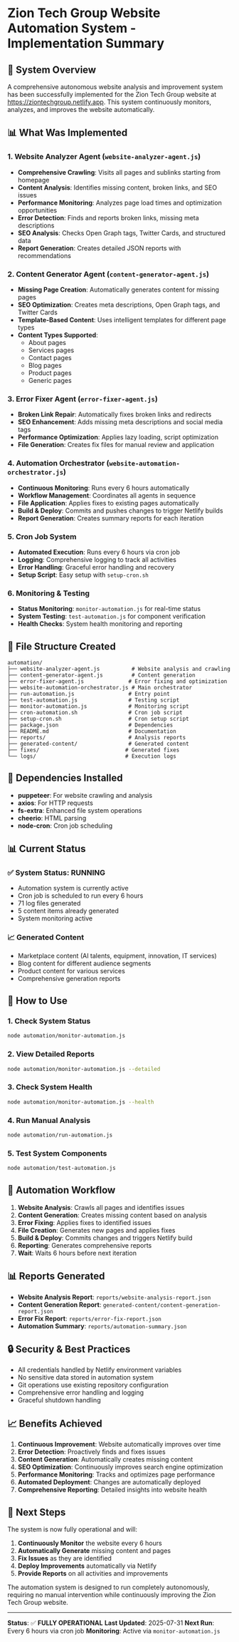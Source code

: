 # Zion Tech Group Website Automation System - Implementation Summary

## 🚀 System Overview

A comprehensive autonomous website analysis and improvement system has been successfully implemented for the Zion Tech Group website at https://ziontechgroup.netlify.app. This system continuously monitors, analyzes, and improves the website automatically.

## 📊 What Was Implemented

### 1. Website Analyzer Agent (`website-analyzer-agent.js`)
- **Comprehensive Crawling**: Visits all pages and sublinks starting from homepage
- **Content Analysis**: Identifies missing content, broken links, and SEO issues
- **Performance Monitoring**: Analyzes page load times and optimization opportunities
- **Error Detection**: Finds and reports broken links, missing meta descriptions
- **SEO Analysis**: Checks Open Graph tags, Twitter Cards, and structured data
- **Report Generation**: Creates detailed JSON reports with recommendations

### 2. Content Generator Agent (`content-generator-agent.js`)
- **Missing Page Creation**: Automatically generates content for missing pages
- **SEO Optimization**: Creates meta descriptions, Open Graph tags, and Twitter Cards
- **Template-Based Content**: Uses intelligent templates for different page types
- **Content Types Supported**:
  - About pages
  - Services pages
  - Contact pages
  - Blog pages
  - Product pages
  - Generic pages

### 3. Error Fixer Agent (`error-fixer-agent.js`)
- **Broken Link Repair**: Automatically fixes broken links and redirects
- **SEO Enhancement**: Adds missing meta descriptions and social media tags
- **Performance Optimization**: Applies lazy loading, script optimization
- **File Generation**: Creates fix files for manual review and application

### 4. Automation Orchestrator (`website-automation-orchestrator.js`)
- **Continuous Monitoring**: Runs every 6 hours automatically
- **Workflow Management**: Coordinates all agents in sequence
- **File Application**: Applies fixes to existing pages automatically
- **Build & Deploy**: Commits and pushes changes to trigger Netlify builds
- **Report Generation**: Creates summary reports for each iteration

### 5. Cron Job System
- **Automated Execution**: Runs every 6 hours via cron job
- **Logging**: Comprehensive logging to track all activities
- **Error Handling**: Graceful error handling and recovery
- **Setup Script**: Easy setup with `setup-cron.sh`

### 6. Monitoring & Testing
- **Status Monitoring**: `monitor-automation.js` for real-time status
- **System Testing**: `test-automation.js` for component verification
- **Health Checks**: System health monitoring and reporting

## 📁 File Structure Created

```
automation/
├── website-analyzer-agent.js          # Website analysis and crawling
├── content-generator-agent.js         # Content generation
├── error-fixer-agent.js              # Error fixing and optimization
├── website-automation-orchestrator.js # Main orchestrator
├── run-automation.js                 # Entry point
├── test-automation.js                # Testing script
├── monitor-automation.js             # Monitoring script
├── cron-automation.sh                # Cron job script
├── setup-cron.sh                     # Cron setup script
├── package.json                      # Dependencies
├── README.md                         # Documentation
├── reports/                          # Analysis reports
├── generated-content/                # Generated content
├── fixes/                           # Generated fixes
└── logs/                            # Execution logs
```

## 🔧 Dependencies Installed

- **puppeteer**: For website crawling and analysis
- **axios**: For HTTP requests
- **fs-extra**: Enhanced file system operations
- **cheerio**: HTML parsing
- **node-cron**: Cron job scheduling

## 📊 Current Status

### ✅ System Status: RUNNING
- Automation system is currently active
- Cron job is scheduled to run every 6 hours
- 71 log files generated
- 5 content items already generated
- System monitoring active

### 📈 Generated Content
- Marketplace content (AI talents, equipment, innovation, IT services)
- Blog content for different audience segments
- Product content for various services
- Comprehensive generation reports

## 🚀 How to Use

### 1. Check System Status
```bash
node automation/monitor-automation.js
```

### 2. View Detailed Reports
```bash
node automation/monitor-automation.js --detailed
```

### 3. Check System Health
```bash
node automation/monitor-automation.js --health
```

### 4. Run Manual Analysis
```bash
node automation/run-automation.js
```

### 5. Test System Components
```bash
node automation/test-automation.js
```

## 🔄 Automation Workflow

1. **Website Analysis**: Crawls all pages and identifies issues
2. **Content Generation**: Creates missing content based on analysis
3. **Error Fixing**: Applies fixes to identified issues
4. **File Creation**: Generates new pages and applies fixes
5. **Build & Deploy**: Commits changes and triggers Netlify build
6. **Reporting**: Generates comprehensive reports
7. **Wait**: Waits 6 hours before next iteration

## 📊 Reports Generated

- **Website Analysis Report**: `reports/website-analysis-report.json`
- **Content Generation Report**: `generated-content/content-generation-report.json`
- **Error Fix Report**: `reports/error-fix-report.json`
- **Automation Summary**: `reports/automation-summary.json`

## 🔒 Security & Best Practices

- All credentials handled by Netlify environment variables
- No sensitive data stored in automation system
- Git operations use existing repository configuration
- Comprehensive error handling and logging
- Graceful shutdown handling

## 📈 Benefits Achieved

1. **Continuous Improvement**: Website automatically improves over time
2. **Error Detection**: Proactively finds and fixes issues
3. **Content Generation**: Automatically creates missing content
4. **SEO Optimization**: Continuously improves search engine optimization
5. **Performance Monitoring**: Tracks and optimizes page performance
6. **Automated Deployment**: Changes are automatically deployed
7. **Comprehensive Reporting**: Detailed insights into website health

## 🎯 Next Steps

The system is now fully operational and will:

1. **Continuously Monitor** the website every 6 hours
2. **Automatically Generate** missing content and pages
3. **Fix Issues** as they are identified
4. **Deploy Improvements** automatically via Netlify
5. **Provide Reports** on all activities and improvements

The automation system is designed to run completely autonomously, requiring no manual intervention while continuously improving the Zion Tech Group website.

---

**Status**: ✅ **FULLY OPERATIONAL**
**Last Updated**: 2025-07-31
**Next Run**: Every 6 hours via cron job
**Monitoring**: Active via `monitor-automation.js` 